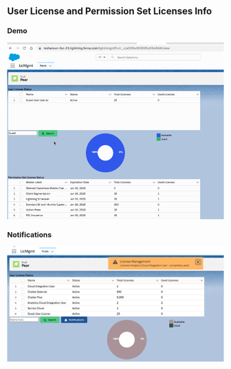 ## User License and Permission Set Licenses Info

### Demo
![License Info with chart](img/lwc-licmgmt-1.gif)


### Notifications
![Lic Notification](img/lwc-lic-threshold-1.png)
